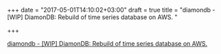 +++
date = "2017-05-01T14:10:02+03:00"
draft = true
title = "diamondb - [WIP] DiamonDB: Rebuild of time series database on AWS. "

+++

<p><a href="https://t.co/Ipx5ogTS6y">diamondb - [WIP] DiamonDB: Rebuild of time series database on AWS. </a></p>